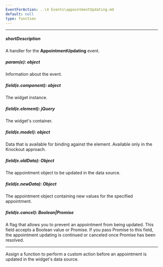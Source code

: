 ```yaml
---
EventForAction: ..\4 Events\appointmentUpdating.md
default: null
type: function
---
```

---
##### shortDescription
A handler for the **AppointmentUpdating** event.

##### param(e): object
Information about the event.

##### field(e.component): object
The widget <a href="/Documentation/16_1/ApiReference/UI_Widgets/dxScheduler/Methods/#instance"></a> instance.

##### field(e.element): jQuery
The widget's container.

##### field(e.model): object
Data that is available for binding against the element. Available only in the Knockout approach.

##### field(e.oldData): Object
The appointment object to be updated in the data source.

##### field(e.newData): Object
The appointment object containing new values for the specified appointment.

##### field(e.cancel): Boolean|Promise
A flag that allows you to prevent an appointment from being updated. This field accepts a Boolean value or Promise. If you pass Promise to this field, the appointment updating is continued or canceled once Promise has been resolved.

---
Assign a function to perform a custom action before an appointment is updated in the widget's data source.